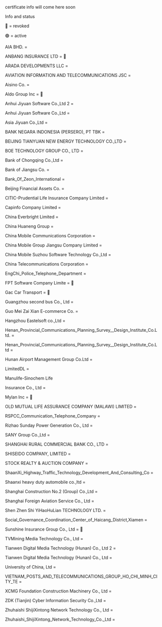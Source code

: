 certificate info will come here soon

Info and status

🔴 = revoked


🟢 = active 



AIA BHD. =


ANBANG INSURANCE LTD = 🔴


ARADA DEVELOPMENTS LLC =


AVIATION INFORMATION AND TELECOMMUNICATIONS JSC =


Aisino Co. =


Aldo Group Inc = 🔴


Anhui Jiyuan Software Co.,Ltd 2 = 


Anhui Jiyuan Software Co.,Ltd = 


Asia Jiyuan Co.,Ltd =


BANK NEGARA INDONESIA (PERSERO), PT TBK =


BEIJING TIANYUAN NEW ENERGY TECHNOLOGY CO.,LTD =


BOE TECHNOLOGY GROUP CO., LTD =


Bank of Chongqing Co.,Ltd = 


Bank of Jiangsu Co. =


Bank_Of_Zeon_International =


Beijing Financial Assets Co. =


CITIC-Prudential Life Insurance Company Limited =


Capinfo Company Limited =


China Everbright Limited =


China Huaneng Group =


China Mobile Communications Corporation =


China Mobile Group Jiangsu Company Limited =


China Mobile Suzhou Software Technology Co.,Ltd =


China Telecommunications Corporation =


EngChi_Police_Telephone_Department =


FPT Software Company Limite = 🔴


Gac Car Transport = 🔴


Guangzhou second bus Co., Ltd =


Guo Mei Zai Xian E-commerce Co. =


Hangzhou Eastelsoft co.,Ltd =


Henan_Provincial_Communications_Planning_Survey__Design_Institute_Co.Ltd. =


Henan_Provincial_Communications_Planning_Survey__Design_Institute_Co.Ltd =


Hunan Airport Management Group Co.Ltd =


LimitedDL =


Manulife-Sinochem Life 


Insurance Co., Ltd =


Mylan Inc = 🔴


OLD MUTUAL LIFE ASSURANCE COMPANY (MALAWI) LIMITED =


RSPCC_Communication_Telephone_Company =


Rizhao Sunday Power Generation Co., Ltd =


SANY Group Co.,Ltd =


SHANGHAI RURAL COMMERCIAL BANK CO., LTD =


SHISEIDO COMPANY, LIMITED =


STOCK REALTY & AUCTION COMPANY =


ShaanXi_Highway_Traffic_Technology_Development_And_Consulting_Co =


Shaanxi heavy duty automobile co.,ltd =


Shanghai Construction No.2 (Group) Co.,Ltd =


Shanghai Foreign Aviation Service Co., Ltd =


Shen Zhen Shi YiHaoHuLian TECHNOLOGY LTD. =


Social_Governance_Coordination_Center_of_Haicang_District,Xiamen =


Sunshine Insurance Group Co., Ltd = 🔴


TVMining Media Technology Co., Ltd =


Tianwen Digital Media Technology (Hunan) Co., Ltd 2 =


Tianwen Digital Media Technology (Hunan) Co., Ltd =


University of China, Ltd =


VIETNAM_POSTS_AND_TELECOMMUNICATIONS_GROUP_HO_CHI_MINH_CITY_TE =


XCMG Foundation Construction Machinery Co., Ltd =


ZDK (Tianjin) Cyber Information Security Co.,Ltd =


Zhuhaishi ShijiXintong Network Technology Co., Ltd =


Zhuhaishi_ShijiXintong_Network_Technology_Co._Ltd =
